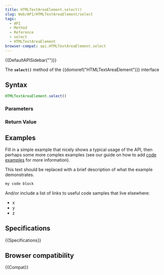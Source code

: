 ```yaml
---
title: HTMLTextAreaElement.select()
slug: Web/API/HTMLTextAreaElement/select
tags:
  - API
  - Method
  - Reference
  - select
  - HTMLTextAreaElement
browser-compat: api.HTMLTextAreaElement.select
---
```

{{DefaultAPISidebar("")}}

The **`select()`** method of the {{domxref("HTMLTextAreaElement")}} interface 

## Syntax

```js
HTMLTextAreaElement.select()
```

### Parameters



### Return Value



## Examples

Fill in a simple example that nicely shows a typical usage of the API, then perhaps some more complex examples (see our guide on how to add [code examples](/en-US/docs/MDN/Contribute/Structures/Code_examples) for more information).

This text should be replaced with a brief description of what the example demonstrates.

```js
my code block
```

And/or include a list of links to useful code samples that live elsewhere:

*   x
*   y
*   z

## Specifications

{{Specifications}}

## Browser compatibility

{{Compat}}

